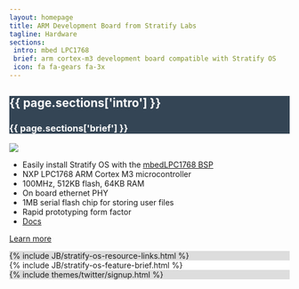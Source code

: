 ```yaml
---
layout: homepage
title: ARM Development Board from Stratify Labs
tagline: Hardware
sections:
 intro: mbed LPC1768
 brief: arm cortex-m3 development board compatible with Stratify OS
 icon: fa fa-gears fa-3x
---
```


<div style="background: #344555; color: #fff;">
	<div class="container">
  <div class="row header_row">
			<div class="col-md-3 text-center">
				<h2><i class="{{ page.sections['icon'] }}"></i></h2>
			</div>
			<div class="col-md-9">
				<h2><b>{{ page.sections['intro'] }}</b></h2>
				<h3>{{ page.sections['brief'] }}</h3>
			</div>
		</div>
	</div>
</div>

<div class="container">
<div class="row header_row">
<div class="col-md-5">

<img class="post_image" src="{{ BASE_PATH }}/images/mbedLPC1768.png" />


</div>

<div class="col-md-7">

<ul>
<li>Easily install Stratify OS with the <a href="https://github.com/StratifyLabs/mbedLPC1768" target="_blank">mbedLPC1768 BSP</a></li>
<li>NXP LPC1768 ARM Cortex M3 microcontroller</li>
<li>100MHz, 512KB flash, 64KB RAM</li>
<li>On board ethernet PHY</li>
<li>1MB serial flash chip for storing user files</li>
<li>Rapid prototyping form factor</li>
<li><a href="https://developer.mbed.org/platforms/mbed-LPC1768/" target="_blank">Docs</a></li>
</ul>

<a href="https://www.hackster.io/tgil/stratity-os-running-on-mbed-lpc1768-1679d7" target="_blank" class="btn btn-success btn-lg">Learn more</a>

</div>
</div>
</div>

<div style="background: #ddd; height: auto">
  {% include JB/stratify-os-resource-links.html %}
</div>

<div style="background: #fff; height: auto">
  {% include JB/stratify-os-feature-brief.html %}
</div>




<div style="background: #ddd;">
	<div class="container">
		{% include themes/twitter/signup.html %}
	</div>
</div>
